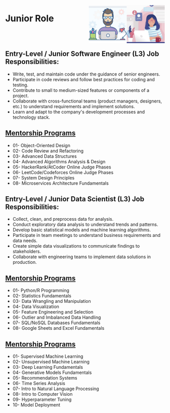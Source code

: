 <a href="/Interview-Preparation/level-3.md"><img align="right" width="120" src="/Interview-Preparation/logos/emp10.png"></img></a>
<a href="/Interview-Preparation/level-3.md"><img align="right" width="120" src="/Interview-Preparation/logos/emp09.png"></img></a>

# Junior Role

<br><br>

## Entry-Level / Junior Software Engineer (L3) Job Responsibilities:
- Write, test, and maintain code under the guidance of senior engineers.
- Participate in code reviews and follow best practices for coding and testing.
- Contribute to small to medium-sized features or components of a project.
- Collaborate with cross-functional teams (product managers, designers, etc.) to understand requirements and implement solutions.
- Learn and adapt to the company's development processes and technology stack.

## [Mentorship Programs](/Mentorship-Programs/README.md)
- 01- Object-Oriented Design
- 02- Code Review and Refactoring
- 03- Advanced Data Structures
- 04- Advanced Algorithms Analysis & Design
- 05- HackerRank/AtCoder Online Judge Phases
- 06- LeetCode/Codeforces Online Judge Phases
- 07- System Design Principles
- 08- Microservices Architecture Fundamentals

## Entry-Level / Junior Data Scientist (L3) Job Responsibilities:
- Collect, clean, and preprocess data for analysis.
- Conduct exploratory data analysis to understand trends and patterns.
- Develop basic statistical models and machine learning algorithms.
- Participate in team meetings to understand business requirements and data needs.
- Create simple data visualizations to communicate findings to stakeholders.
- Collaborate with engineering teams to implement data solutions in production.

## [Mentorship Programs](/Mentorship-Programs/README.md)
- 01- Python/R Programming
- 02- Statistics Fundamentals
- 03- Data Wrangling and Manipulation
- 04- Data Visualization
- 05- Feature Engineering and Selection
- 06- Outlier and Imbalanced Data Handling
- 07- SQL/NoSQL Databases Fundamentals
- 08- Google Sheets and Excel Fundamentals

## [Mentorship Programs](/Mentorship-Programs/README.md)
- 01- Supervised Machine Learning
- 02- Unsupervised Machine Learning
- 03- Deep Learning Fundamentals
- 04- Generative Models Fundamentals
- 05- Recommendation Systems
- 06- Time Series Analysis
- 07- Intro to Natural Language Processing
- 08- Intro to Computer Vision
- 09- Hyperparameter Tuning
- 10- Model Deployment
